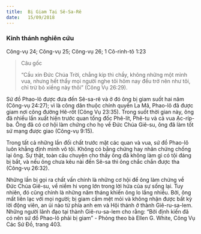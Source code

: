 ```yaml
---
title:  Bị Giam Tại Sê-Sa-Rê
date:   15/09/2018
---
```


### Kinh thánh nghiên cứu
Công-vụ 24; Công-vụ 25; Công-vụ 26; 1 Cô-rinh-tô 1:23

> <p>Câu gốc</p>
> “Cầu xin Đức Chúa Trời, chẳng kíp thì chầy, không những một mình vua, nhưng hết thẩy mọi người nghe tôi hôm nay đều trở nên như tôi, chỉ trừ bỏ xiềng này thôi” (Công Vụ 26:29).

Sứ đồ Phao-lô được đưa đến Sê-sa-rê và ở đó ông bị giam suốt hai năm (Công-vụ 24:27); vì là công dân thuộc chính quyền La Mã, Phao-lô đã được giam nơi công đường Hê-rốt (Công Vụ 23:35). Trong suốt thời gian này, ông đã nhiều lần xuất hiện trước quan tổng đốc Phê-lít, Phê-tu và cả vua Ạc-ríp-ba. Ông đã có cơ hội làm chứng cho họ về Đức Chúa Giê-su, ông đã làm tốt sứ mạng được giao (Công-vụ 9:15).

Trong tất cả những lần đối chất trước mặt các quan và vua, sứ đồ Phao-lô luôn khẳng định mình vô tội. Không có bằng chứng hay nhân chứng chống lại ông. Sự thật, toàn câu chuyện cho thấy ông đã không làm gì có tội đáng bị bắt, và nếu ông chưa kêu nài đến Sê-sa thì ông chắc chắn được tha (Công-vụ 26:32).

Những lần bị gọi ra chất vấn chính là những cơ hội để ông làm chứng về Đức Chúa Giê-su, về niềm hi vọng lớn trong lời hứa của sự sống lại. Tuy nhiên, đó cũng chính là những năm tháng khiến ông lo lắng nhiều. Bởi, ông mất liên lạc với mọi người; bị giam cầm mệt mỏi và không nhận được bất kỳ lời động viên, an ủi nào từ phía anh em và Hội thánh ở thành Giê-ru-sa-lem. Những người lãnh đạo tại thành Giê-ru-sa-lem cho rằng: “Bởi định kiến đã có nên sứ đồ Phao-lô phải bị giam” - Phỏng theo bà Ellen G. White, Công Vụ Các Sứ Đồ, trang 403.